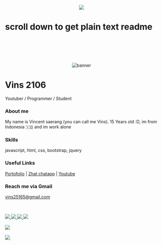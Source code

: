<p align="center">
  <img src="https://user-images.githubusercontent.com/69247128/134379861-560ce35d-3ea2-4853-ba2e-5237fd02ca01.png">
  <br>
  <h1>
    scroll down to get plain text readme
    </h1>
</p>
  
  <br>
  <br>
  <br>
  <br>
  
<p align="center">
  <img src="https://cdn.discordapp.com/attachments/832129800914206722/877739488783241216/ezgif.com-gif-maker-1.gif" alt="banner">
  <h1>Vins 2106</h1>
  <p>Youtuber / Programmer / Student</p>    
</p>

<h3>About me</h3>
<p>My name is Vincent saerang (you can call me Vins). 15 Years old :D, im from Indonesia 🇮🇩 and im work alone</p>

<h3>Skills</h3>
javascript, html, css, bootstrap, jquery 

<h3>Useful Links</h3>
<a href="https://owner.beee.cf" target="_blank">Portofolio</a>
<span> | </span>
<a href="https://zhat.cf" target="_blank">Zhat chatapp</a>
<span> | </span>
<a href="https://youtube.com/c/Vins2106" target="_blank">Youtube</a>

<h3>Reach me via Gmail</h3>
<a href="vins25165@gmail.com">vins25165@gmail.com</a>

<p>
  <br>
  <br>
  <a href="https://github.com/Vins2106/Learn-discord.py">
  <img src="https://github-readme-stats.vercel.app/api/pin/?username=Vins2106&repo=Learn-discord.py&theme=radical">
  </a>
  <a href="https://github.com/Vins2106/Kiky">
  <img src="https://github-readme-stats.vercel.app/api/pin/?username=Vins2106&repo=Kiky&theme=radical">
  </a>  
  <a href="https://github.com/Bee3-Team/Bee3">
  <img src="https://github-readme-stats.vercel.app/api/pin/?username=Bee3-Team&repo=Bee3&theme=radical">
  </a>
  <a href="https://github.com/Vins2106/Discord-Bot">
  <img src="https://github-readme-stats.vercel.app/api/pin/?username=Vins2106&repo=Discord-Bot&theme=radical">
  </a>
  <br>
  <br>
  <img src="https://github-readme-stats.vercel.app/api?username=Vins2106&show_icons=true&theme=radical">
  <br>
  <br>
  <img src="https://github-readme-stats.vercel.app/api/top-langs/?username=Vins2106&theme=radical">
</p>
